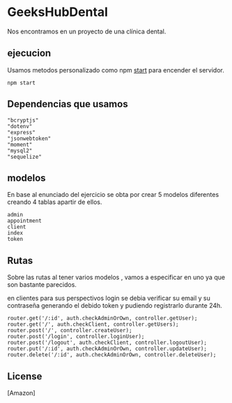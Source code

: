# GeeksHubDental

Nos encontramos en un proyecto de una clínica dental.

## ejecucion

Usamos metodos personalizado como npm [start](https://imagizer.imageshack.com/img924/5885/0t2QSw.png) para encender el servidor.

```
npm start
```

## Dependencias que usamos

``` 
"bcryptjs"
"dotenv"
"express"
"jsonwebtoken"
"moment"
"mysql2"
"sequelize"
```

## modelos
En base al enunciado del ejercicio se obta por crear 5 modelos diferentes creando 4 tablas apartir de ellos.

```
admin
appointment
client
index
token
```

## Rutas
Sobre las rutas al tener varios modelos , vamos a especificar en uno ya que son bastante parecidos.

en clientes para sus perspectivos login se debia verificar su email y su contraseña generando el debido token y pudiendo registrarlo durante 24h.

```
router.get('/:id', auth.checkAdminOrOwn, controller.getUser);
router.get('/', auth.checkClient, controller.getUsers);
router.post('/', controller.createUser);
router.post('/login', controller.loginUser);
router.post('/logout', auth.checkClient, controller.logoutUser);
router.put('/:id', auth.checkAdminOrOwn, controller.updateUser);
router.delete('/:id', auth.checkAdminOrOwn, controller.deleteUser);
```


## License
[Amazon]